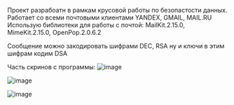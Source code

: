 Проект разрабоатн в рамкам крусовой работы по безопастости данных.
Работает со всеми почтовыми клиентами YANDEX, GMAIL, MAIL.RU
Использую библиотеки для работы с почтой: MailKit.2.15.0, MimeKit.2.15.0, OpenPop.2.0.6.2

Сообщение можно закодировать шифрами DEC, RSA ну и ключи в этим шифрам кодим DSA

Часть скринов с программы:
![image](https://user-images.githubusercontent.com/64767365/194711563-007f7355-22e9-42ec-a050-d0e92933c7b8.png)

![image](https://user-images.githubusercontent.com/64767365/194711598-485f137b-f50f-4552-85bd-8d2d1485a655.png)


![image](https://user-images.githubusercontent.com/64767365/194711662-84a2c529-d425-4ae0-ba7d-b7e41acadf03.png)
